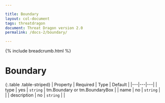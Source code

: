 ```yaml
---

title: Boundary
layout: col-document
tags: threatdragon
document: Threat Dragon version 2.0
permalink: /docs-2/boundary/

---
```


{% include breadcrumb.html %}
# Boundary

{:.table .table-striped}
| Property | Required | Type | Default |
|---|---|---|
| type | yes | `string` | tm.Boundary or tm.BoundaryBox |
| name | no | `string` | |
| description | no | `string` | |
